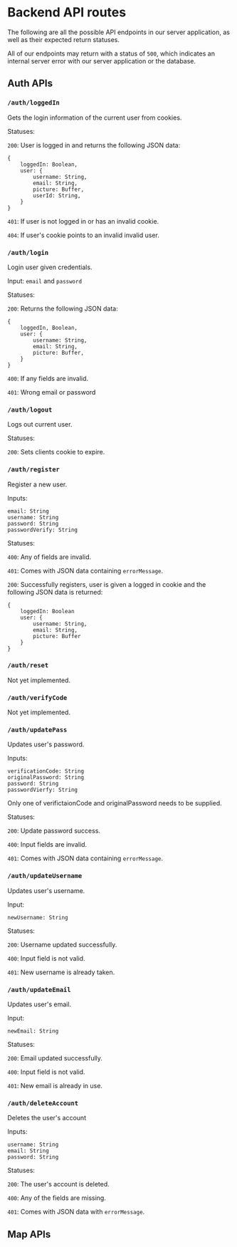 # Backend API routes

The following are all the possible API endpoints in our server application, as well as their expected return statuses.

All of our endpoints may return with a status of `500`, which indicates an internal server error with our server application or the database.

## Auth APIs

### `/auth/loggedIn`

Gets the login information of the current user from cookies.

Statuses:

`200`: User is logged in and returns the following JSON data:

    {
        loggedIn: Boolean,
        user: {
            username: String,
            email: String,
            picture: Buffer,
            userId: String,
        }
    }

`401`: If user is not logged in or has an invalid cookie.

`404`: If user's cookie points to an invalid invalid user.

### `/auth/login`

Login user given credentials.

Input: `email` and `password`

Statuses:

`200`: Returns the following JSON data:

    {
        loggedIn, Boolean,
        user: {
            username: String,
            email: String,
            picture: Buffer,
        }
    }

`400`: If any fields are invalid.

`401`: Wrong email or password

### `/auth/logout`

Logs out current user.

Statuses:

`200`: Sets clients cookie to expire.

### `/auth/register`

Register a new user.

Inputs:

    email: String
    username: String
    password: String
    passwordVerify: String

Statuses:

`400`: Any of fields are invalid.

`401`: Comes with JSON data containing `errorMessage`.

`200`: Successfully registers, user is given a logged in cookie and the following JSON data is returned:

    {
        loggedIn: Boolean
        user: {
            username: String,
            email: String,
            picture: Buffer
        }
    }

### `/auth/reset`

Not yet implemented.

### `/auth/verifyCode`

Not yet implemented.

### `/auth/updatePass`

Updates user's password.

Inputs:

    verificationCode: String
    originalPassword: String
    password: String
    passwordVierfy: String

Only one of verifictaionCode and originalPassword needs to be supplied.

Statuses:

`200`: Update password success.

`400`: Input fields are invalid.

`401`: Comes with JSON data containing `errorMessage`.

### `/auth/updateUsername`

Updates user's username.

Input:

    newUsername: String

Statuses:

`200`: Username updated successfully.

`400`: Input field is not valid.

`401`: New username is already taken.

### `/auth/updateEmail`

Updates user's email.

Input:

    newEmail: String

Statuses:

`200`: Email updated successfully.

`400`: Input field is not valid.

`401`: New email is already in use.

### `/auth/deleteAccount`

Deletes the user's account

Inputs:

    username: String
    email: String
    password: String

Statuses:

`200`: The user's account is deleted.

`400`: Any of the fields are missing.

`401`: Comes with JSON data with `errorMessage`.

## Map APIs
